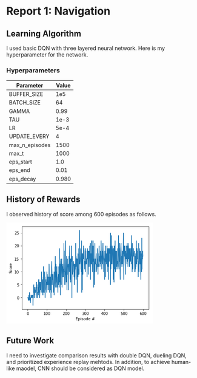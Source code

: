 # Report 1: Navigation

## Learning Algorithm
I used basic DQN with three layered neural network. Here is my hyperparameter for the network.

### Hyperparameters
Parameter | Value
--- | ---
BUFFER_SIZE  |  1e5
BATCH_SIZE  |  64
GAMMA  |  0.99
TAU  |  1e-3
LR  |  5e-4
UPDATE_EVERY  |  4
max_n_episodes | 1500
max_t | 1000
eps_start | 1.0
eps_end | 0.01
eps_decay | 0.980

## History of Rewards
I observed history of score among 600 episodes as follows.

![history](p1_score_history.png)

## Future Work
I need to investigate comparison results with double DQN, dueling DQN, and prioritized experience replay mehtods.
In addition, to achieve human-like maodel, CNN should be considered as DQN model.